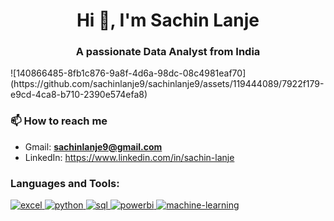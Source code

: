 <h1 align="center">Hi 👋, I'm Sachin Lanje</h1>
<h3 align="center">A passionate Data Analyst from India</h3>
![140866485-8fb1c876-9a8f-4d6a-98dc-08c4981eaf70](https://github.com/sachinlanje9/sachinlanje9/assets/119444089/7922f179-e9cd-4ca8-b710-2390e574efa8)

### 📫 How to reach me
 * Gmail: **sachinlanje9@gmail.com**
 * LinkedIn: https://www.linkedin.com/in/sachin-lanje

<h3 align="left">Languages and Tools:</h3>
<p align="left"> 
  <a href="https://www.microsoft.com/en-us/microsoft-365/excel" target="_blank" rel="noreferrer"> 
    <img src="https://img.shields.io/badge/Excel-217346?style=for-the-badge&logo=microsoft-excel&logoColor=white" alt="excel" />
  </a> 
  <a href="https://www.python.org" target="_blank" rel="noreferrer"> 
    <img src="https://img.shields.io/badge/Python-3776AB?style=for-the-badge&logo=python&logoColor=white" alt="python" />
  </a> 
  <a href="https://www.microsoft.com/en-us/sql-server" target="_blank" rel="noreferrer"> 
    <img src="https://img.shields.io/badge/SQL-4479A1?style=for-the-badge&logo=Microsoft-SQL-Server&logoColor=white" alt="sql" />
  </a> 
  <a href="https://powerbi.microsoft.com/" target="_blank" rel="noreferrer"> 
    <img src="https://img.shields.io/badge/PowerBI-F2C811?style=for-the-badge&logo=Power-BI&logoColor=black" alt="powerbi" />
  </a> 
  <a href="https://scikit-learn.org/" target="_blank" rel="noreferrer"> 
    <img src="https://img.shields.io/badge/Machine%20Learning-08CC96?style=for-the-badge&logo=scikit-learn&logoColor=white" alt="machine-learning" />
  </a> 
</p>
